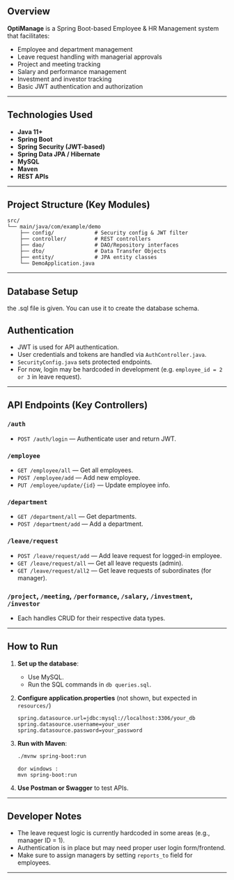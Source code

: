 ##  Overview
**OptiManage** is a Spring Boot-based Employee & HR Management system that facilitates:
- Employee and department management
- Leave request handling with managerial approvals
- Project and meeting tracking
- Salary and performance management
- Investment and investor tracking
- Basic JWT authentication and authorization

---

##  Technologies Used

- **Java 11+**
- **Spring Boot**
- **Spring Security (JWT-based)**
- **Spring Data JPA / Hibernate**
- **MySQL**
- **Maven**
- **REST APIs**

---

## Project Structure (Key Modules)

```
src/
└── main/java/com/example/demo
    ├── config/             # Security config & JWT filter
    ├── controller/         # REST controllers
    ├── dao/                # DAO/Repository interfaces
    ├── dto/                # Data Transfer Objects
    ├── entity/             # JPA entity classes
    └── DemoApplication.java
```

---

## Database Setup

the .sql file is given. You can use it to create the database schema.

##  Authentication

- JWT is used for API authentication.
- User credentials and tokens are handled via `AuthController.java`.
- `SecurityConfig.java` sets protected endpoints.
- For now, login may be hardcoded in development (e.g. `employee_id = 2 or 3` in leave request).

---

## API Endpoints (Key Controllers)

### `/auth`
- `POST /auth/login` — Authenticate user and return JWT.

### `/employee`
- `GET /employee/all` — Get all employees.
- `POST /employee/add` — Add new employee.
- `PUT /employee/update/{id}` — Update employee info.

### `/department`
- `GET /department/all` — Get departments.
- `POST /department/add` — Add a department.

### `/leave/request`
- `POST /leave/request/add` — Add leave request for logged-in employee.
- `GET /leave/request/all` — Get all leave requests (admin).
- `GET /leave/request/all2` — Get leave requests of subordinates (for manager).

### `/project`, `/meeting`, `/performance`, `/salary`, `/investment`, `/investor`
- Each handles CRUD for their respective data types.

---

## How to Run

1. **Set up the database**:
   - Use MySQL.
   - Run the SQL commands in `db queries.sql`.

2. **Configure application.properties** (not shown, but expected in `resources/`)
   ```properties
   spring.datasource.url=jdbc:mysql://localhost:3306/your_db
   spring.datasource.username=your_user
   spring.datasource.password=your_password
   ```

3. **Run with Maven**:
   ```bash
   ./mvnw spring-boot:run
   ```
   ```
   dor windows :
   mvn spring-boot:run

4. **Use Postman or Swagger** to test APIs.

---

## Developer Notes

- The leave request logic is currently hardcoded in some areas (e.g., manager ID = 1).
- Authentication is in place but may need proper user login form/frontend.
- Make sure to assign managers by setting `reports_to` field for employees.

---

